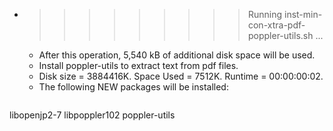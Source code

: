 * >>>>>>>>> Running inst-min-con-xtra-pdf-poppler-utils.sh ...
  * After this operation, 5,540 kB of additional disk space will be used.
  * Install poppler-utils to extract text from pdf files.
  * Disk size = 3884416K. Space Used = 7512K. Runtime = 00:00:00:02.
  * The following NEW packages will be installed:
  ```bash
libopenjp2-7 libpoppler102 poppler-utils
  ```
